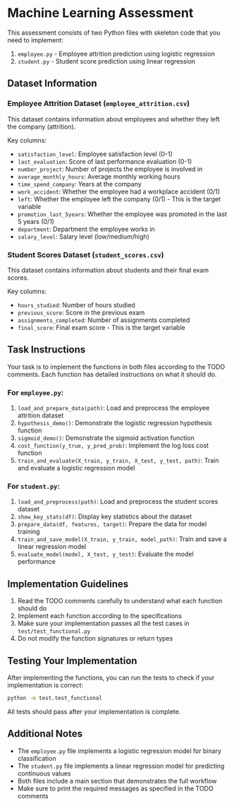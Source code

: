 # Machine Learning Assessment

This assessment consists of two Python files with skeleton code that you need to implement:
1. `employee.py` - Employee attrition prediction using logistic regression
2. `student.py` - Student score prediction using linear regression

## Dataset Information

### Employee Attrition Dataset (`employee_attrition.csv`)

This dataset contains information about employees and whether they left the company (attrition).

Key columns:
- `satisfaction_level`: Employee satisfaction level (0-1)
- `last_evaluation`: Score of last performance evaluation (0-1)
- `number_project`: Number of projects the employee is involved in
- `average_monthly_hours`: Average monthly working hours
- `time_spend_company`: Years at the company
- `work_accident`: Whether the employee had a workplace accident (0/1)
- `left`: Whether the employee left the company (0/1) - This is the target variable
- `promotion_last_5years`: Whether the employee was promoted in the last 5 years (0/1)
- `department`: Department the employee works in
- `salary_level`: Salary level (low/medium/high)

### Student Scores Dataset (`student_scores.csv`)

This dataset contains information about students and their final exam scores.

Key columns:
- `hours_studied`: Number of hours studied
- `previous_score`: Score in the previous exam
- `assignments_completed`: Number of assignments completed
- `final_score`: Final exam score - This is the target variable

## Task Instructions

Your task is to implement the functions in both files according to the TODO comments. Each function has detailed instructions on what it should do.

### For `employee.py`:

1. `load_and_prepare_data(path)`: Load and preprocess the employee attrition dataset
2. `hypothesis_demo()`: Demonstrate the logistic regression hypothesis function
3. `sigmoid_demo()`: Demonstrate the sigmoid activation function
4. `cost_function(y_true, y_pred_prob)`: Implement the log loss cost function
5. `train_and_evaluate(X_train, y_train, X_test, y_test, path)`: Train and evaluate a logistic regression model

### For `student.py`:

1. `load_and_preprocess(path)`: Load and preprocess the student scores dataset
2. `show_key_stats(df)`: Display key statistics about the dataset
3. `prepare_data(df, features, target)`: Prepare the data for model training
4. `train_and_save_model(X_train, y_train, model_path)`: Train and save a linear regression model
5. `evaluate_model(model, X_test, y_test)`: Evaluate the model performance

## Implementation Guidelines

1. Read the TODO comments carefully to understand what each function should do
2. Implement each function according to the specifications
3. Make sure your implementation passes all the test cases in `test/test_functional.py`
4. Do not modify the function signatures or return types

## Testing Your Implementation

After implementing the functions, you can run the tests to check if your implementation is correct:

```bash
python -m test.test_functional
```

All tests should pass after your implementation is complete.

## Additional Notes

- The `employee.py` file implements a logistic regression model for binary classification
- The `student.py` file implements a linear regression model for predicting continuous values
- Both files include a main section that demonstrates the full workflow
- Make sure to print the required messages as specified in the TODO comments
